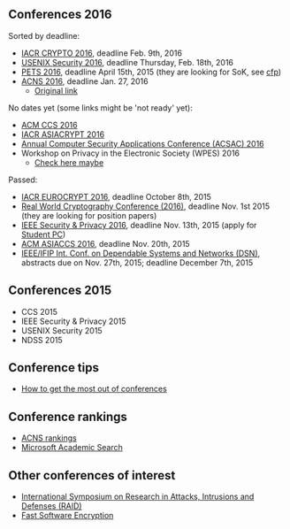 Conferences 2016 
-----------------

Sorted by deadline:

 - [IACR CRYPTO 2016](https://www.iacr.org/conferences/crypto2016/), deadline Feb. 9th, 2016
 - [USENIX Security 2016](https://www.usenix.org/conference/usenixsecurity16), deadline Thursday, Feb. 18th, 2016
 - [PETS 2016](https://petsymposium.org/2016/), deadline April 15th, 2015 (they are looking for SoK, see [cfp](https://petsymposium.org/2016/cfp.php))
 - [ACNS 2016](http://acns2016.sccs.surrey.ac.uk/), deadline Jan. 27, 2016
   + [Original link](http://icsd.i2r.a-star.edu.sg/staff/jianying/acns_home/)

No dates yet (some links might be 'not ready' yet):

 - [ACM CCS 2016](http://www.sigsac.org/ccs/CCS2016)
 - [IACR ASIACRYPT 2016](https://www.iacr.org/meetings/asiacrypt/)
 - [Annual Computer Security Applications Conference (ACSAC) 2016](https://www.acsac.org/about/)
 - Workshop on Privacy in the Electronic Society (WPES) 2016
   + [Check here maybe](http://www.wikicfp.com/cfp/program?id=3147)

Passed: 

 - [IACR EUROCRYPT 2016](http://ist.ac.at/eurocrypt2016/), deadline October 8th, 2015
 - [Real World Cryptography Conference (2016)](http://www.realworldcrypto.com/rwc2016), deadline Nov. 1st 2015 (they are looking for position papers)
 - [IEEE Security & Privacy 2016](http://www.ieee-security.org/TC/SP2016/index.html), deadline Nov. 13th, 2015 (apply for [Student PC](http://www.ieee-security.org/TC/SP2016/studentpc.html))
 - [ACM ASIACCS 2016](http://meeting.xidian.edu.cn/conference/AsiaCCS2016/calls.html), deadline Nov. 20th, 2015
 - [IEEE/IFIP Int. Conf. on Dependable Systems and Networks (DSN)](http://www.dsn.org/), abstracts due on Nov. 27th, 2015; deadline December 7th, 2015

Conferences 2015
----------------

 - CCS 2015
 - IEEE Security & Privacy 2015
 - USENIX Security 2015
 - NDSS 2015


Conference tips
---------------

 - [How to get the most out of conferences](http://scottberkun.com/essays/24-how-to-get-the-most-out-of-conferences/)

Conference rankings
-------------------

 - [ACNS rankings](http://icsd.i2r.a-star.edu.sg/staff/jianying/conference-ranking.html)
 - [Microsoft Academic Search](http://academic.research.microsoft.com/RankList?entitytype=3&topdomainid=2&subdomainid=2&last=0)


Other conferences of interest
-----------------------------
 
 - [International Symposium on Research in Attacks, Intrusions and Defenses (RAID)](http://www.raid-symposium.org/)
 - [Fast Software Encryption](https://www.iacr.org/meetings/fse/) 
